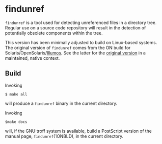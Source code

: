 # findunref

`findunref` is a tool used for detecting unreferenced files in a
directory tree.  Regular use on a source code repository will result in
the detection of potentially obsolete components within the tree.

This version has been minimally adjusted to build on Linux-based
systems.  The original version of `findunref` comes from the ON build
for Solaris/OpenSolaris/[Illumos][illumos].  See the latter for the
[original version][illumos-findunref] in a maintained, native context.

## Build

Invoking

```
$ make all
```

will produce a `findunref` binary in the current directory.

Invoking

```
$make docs
```

will, if the GNU troff system is available, build a PostScript version
of the manual page, `findunref`(1ONBLD), in the current directory.

[illumos]: https://illumos.org/
[illumos-findunref]:
https://github.com/illumos/illumos-gate/tree/master/usr/src/tools/findunref
